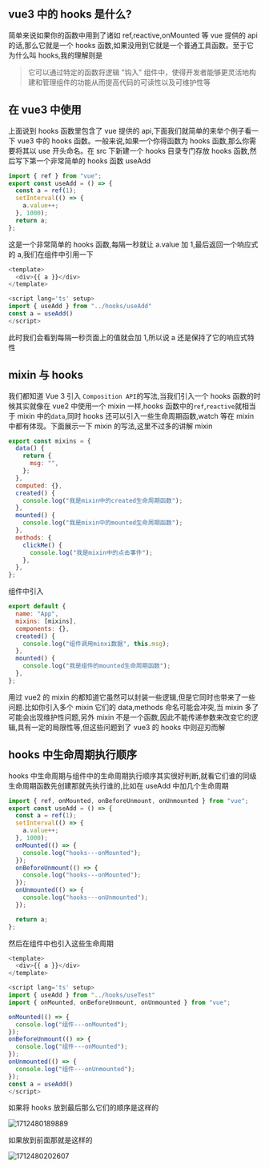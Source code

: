 ## **vue3 中的 hooks 是什么?**

简单来说如果你的函数中用到了诸如 ref,reactive,onMounted 等 vue 提供的 api 的话,那么它就是一个 hooks 函数,如果没用到它就是一个普通工具函数。至于它为什么叫 hooks,我的理解则是

> 它可以通过特定的函数将逻辑 "钩入" 组件中，使得开发者能够更灵活地构建和管理组件的功能从而提高代码的可读性以及可维护性等

## **在 vue3 中使用**

上面说到 hooks 函数里包含了 vue 提供的 api,下面我们就简单的来举个例子看一下 vue3 中的 hooks 函数。一般来说,如果一个你得函数为 hooks 函数,那么你需要将其以 use 开头命名。在 src 下新建一个 hooks 目录专门存放 hooks 函数,然后写下第一个非常简单的 hooks 函数 useAdd

```js
import { ref } from "vue";
export const useAdd = () => {
  const a = ref(1);
  setInterval(() => {
    a.value++;
  }, 1000);
  return a;
};
```

这是一个非常简单的 hooks 函数,每隔一秒就让 a.value 加 1,最后返回一个响应式的 a,我们在组件中引用一下

```js
<template>
  <div>{{ a }}</div>
</template>

<script lang='ts' setup>
import { useAdd } from "../hooks/useAdd"
const a = useAdd()
</script>
```

此时我们会看到每隔一秒页面上的值就会加 1,所以说 a 还是保持了它的响应式特性

## **mixin 与 hooks**

我们都知道 Vue 3 引入 `Composition API`的写法,当我们引入一个 hooks 函数的时候其实就像在 vue2 中使用一个 mixin 一样,hooks 函数中的`ref`,`reactive`就相当于 mixin 中的`data`,同时 hooks 还可以引入一些生命周期函数,watch 等在 mixin 中都有体现。下面展示一下 mixin 的写法,这里不过多的讲解 mixin

```js
export const mixins = {
  data() {
    return {
      msg: "",
    };
  },
  computed: {},
  created() {
    console.log("我是mixin中的created生命周期函数");
  },
  mounted() {
    console.log("我是mixin中的mounted生命周期函数");
  },
  methods: {
    clickMe() {
      console.log("我是mixin中的点击事件");
    },
  },
};
```

组件中引入

```js
export default {
  name: "App",
  mixins: [mixins],
  components: {},
  created() {
    console.log("组件调用minxi数据", this.msg);
  },
  mounted() {
    console.log("我是组件的mounted生命周期函数");
  },
};
```

用过 vue2 的 mixin 的都知道它虽然可以封装一些逻辑,但是它同时也带来了一些问题.比如你引入多个 mixin 它们的 data,methods 命名可能会冲突,当 mixin 多了可能会出现维护性问题,另外 mixin 不是一个函数,因此不能传递参数来改变它的逻辑,具有一定的局限性等,但这些问题到了 vue3 的 hooks 中则迎刃而解

## **hooks 中生命周期执行顺序**

hooks 中生命周期与组件中的生命周期执行顺序其实很好判断,就看它们谁的同级生命周期函数先创建那就先执行谁的,比如在 useAdd 中加几个生命周期

```js
import { ref, onMounted, onBeforeUnmount, onUnmounted } from "vue";
export const useAdd = () => {
  const a = ref(1);
  setInterval(() => {
    a.value++;
  }, 1000);
  onMounted(() => {
    console.log("hooks---onMounted");
  });
  onBeforeUnmount(() => {
    console.log("hooks---onMounted");
  });
  onUnmounted(() => {
    console.log("hooks---onUnmounted");
  });

  return a;
};
```

然后在组件中也引入这些生命周期

```js
<template>
  <div>{{ a }}</div>
</template>

<script lang='ts' setup>
import { useAdd } from "../hooks/useTest"
import { onMounted, onBeforeUnmount, onUnmounted } from "vue";

onMounted(() => {
  console.log("组件---onMounted");
});
onBeforeUnmount(() => {
  console.log("组件---onMounted");
});
onUnmounted(() => {
  console.log("组件---onUnmounted");
});
const a = useAdd()
</script>

```

如果将 hooks 放到最后那么它们的顺序是这样的

![1712480189889](C:\Users\Administrator\AppData\Roaming\Typora\typora-user-images\1712480189889.png)

如果放到前面那就是这样的

![1712480202607](C:\Users\Administrator\AppData\Roaming\Typora\typora-user-images\1712480202607.png)


